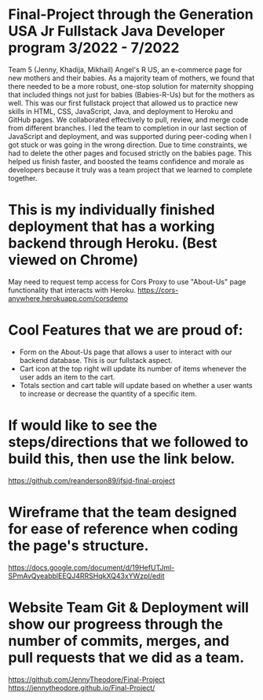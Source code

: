 # Final-Project through the Generation USA Jr Fullstack Java Developer program 3/2022 - 7/2022
Team 5 (Jenny, Khadija, Mikhail)
Angel's R US, an e-commerce page for new mothers and their babies.
As a majority team of mothers, we found that there needed to be a more robust, one-stop solution for maternity shopping that included things not just for babies (Babies-R-Us) but for the mothers as well. This was our first fullstack project that allowed us to practice new skills in HTML, CSS, JavaScript, Java, and deployment to Heroku and GitHub pages. We collaborated effectively to pull, review, and merge code from different branches. I led the team to completion in our last section of JavaScript and deployment, and was supported during peer-coding when I got stuck or was going in the wrong direction. Due to time constraints, we had to delete the other pages and focused strictly on the babies page. This helped us finish faster, and boosted the teams confidence and morale as developers because it truly was a team project that we learned to complete together.

# This is my individually finished deployment that has a working backend through Heroku. (Best viewed on Chrome)
May need to request temp access for Cors Proxy to use "About-Us" page functionality that interacts with Heroku.
https://cors-anywhere.herokuapp.com/corsdemo

# Cool Features that we are proud of:
- Form on the About-Us page that allows a user to interact with our backend database. This is our fullstack aspect.
- Cart icon at the top right will update its number of items whenever the user adds an item to the cart.
- Totals section and cart table will update based on whether a user wants to increase or decrease the quantity of a specific item.

# If would like to see the steps/directions that we followed to build this, then use the link below.
https://github.com/reanderson89/jfsjd-final-project

# Wireframe that the team designed for ease of reference when coding the page's structure.
https://docs.google.com/document/d/19HefUTJml-SPmAvQyeabblEEQJ4RRSHqkXQ43xYWzpI/edit

# Website Team Git & Deployment will show our progreess through the number of commits, merges, and pull requests that we did as a team.
https://github.com/JennyTheodore/Final-Project
https://jennytheodore.github.io/Final-Project/



